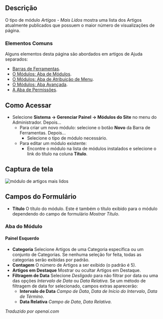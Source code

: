 <!-- Filename: Help4.x:Site_Modules:_Articles_-_Most_Read  / Display title: Módulos: Artigos - Mais Lidos -->

## Descrição

O tipo de módulo *Artigos - Mais Lidos* mostra uma lista dos Artigos atualmente publicados que possuem o maior número de visualizações de página.

### Elementos Comuns

Alguns elementos desta página são abordados em artigos de Ajuda separados:

* [Barras de Ferramentas](jdocmanual?article=help/common-elements/toolbars).
* [O Módulos: Aba de Módulos](jdocmanual?article=help/modules/modules-module-tab).
* [O Módulos: Aba de Atribuição de Menu](jdocmanual?article=help/modules/modules-menu-assignment-tab).
* [O Módulos: Aba Avançada](jdocmanual?article=help/modules/modules-advanced-tab).
* [A Aba de Permissões](jdocmanual?article=help/common-elements/edit-permissions).

## Como Acessar

- Selecione **Sistema → Gerenciar Painel → Módulos do Site** no menu do Administrador. Depois...
  - Para criar um novo módulo: selecione o botão **Novo** da Barra de Ferramentas. Depois...
    - Selecione o tipo de módulo necessário.
  - Para editar um módulo existente:
    - Encontre o módulo na lista de módulos instalados e selecione o
      link do título na coluna **Título**.

## Captura de tela

![módulo de artigos mais lidos](../../../ptbr/images/modules-site/modules-articles-most-read-module-tab.png)

## Campos do Formulário

- **Título** O título do módulo. Este é também o título exibido
  para o módulo dependendo do campo de formulário *Mostrar Título*.

### Aba do Módulo

#### Painel Esquerdo

- **Categoria** Selecione Artigos de uma Categoria específica ou um conjunto de
  Categorias. Se nenhuma seleção for feita, todas as categorias serão exibidas por padrão.
- **Contagem** O número de Artigos a ser exibido (o padrão é 5).
- **Artigos em Destaque** Mostrar ou ocultar Artigos em Destaque.
- **Filtragem de Data** Selecione *Desligado* para não filtrar por data ou uma das opções *Intervalo de Data*
  ou *Data Relativa*. Se um método de filtragem de data for selecionado, campos extras
  aparecerão:
  - **Intervalo de Data** *Campo de Data*, *Data de Início do Intervalo*, *Data de Término*.
  - **Data Relativa** *Campo de Data*, *Data Relativa*.

*Traduzido por openai.com*


